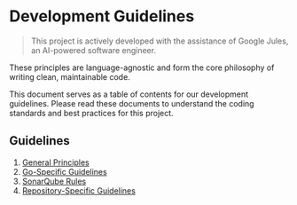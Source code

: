 # Development Guidelines

> This project is actively developed with the assistance of Google Jules, an AI-powered software engineer.

These principles are language-agnostic and form the core philosophy of writing clean, maintainable code.

This document serves as a table of contents for our development guidelines. Please read these documents to understand the coding standards and best practices for this project.

## Guidelines

1.  [General Principles](./development/01-general-principles.md)
2.  [Go-Specific Guidelines](./development/02-go-guidelines.md)
3.  [SonarQube Rules](./development/03-sonar-qube-rules.md)
4.  [Repository-Specific Guidelines](./development/04-repository-specific.md)
